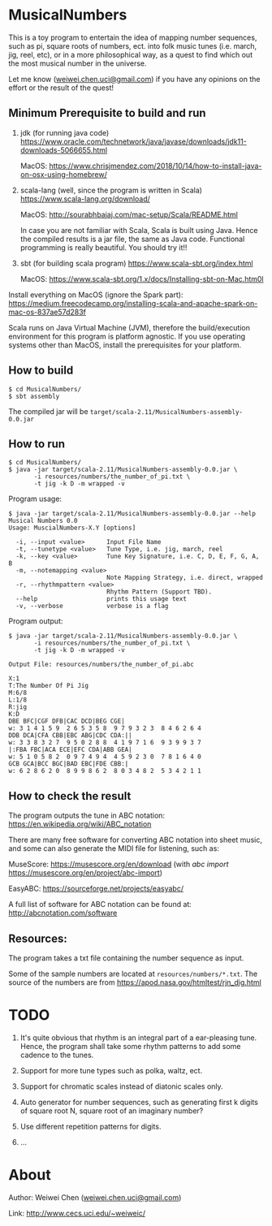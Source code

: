 # MusicalNumbers

This is a toy program to entertain the idea of mapping number sequences, such as pi, square roots of numbers, ect.
into folk music tunes (i.e. march, jig, reel, etc), 
or in a more philosophical way, as a quest to find which out the most musical number 
in the universe.

Let me know (weiwei.chen.uci@gmail.com) if you have any opinions on the effort or the result of the quest! 
 

## Minimum Prerequisite to build and run
1. jdk (for running java code)
   https://www.oracle.com/technetwork/java/javase/downloads/jdk11-downloads-5066655.html
   
   MacOS: https://www.chrisjmendez.com/2018/10/14/how-to-install-java-on-osx-using-homebrew/
  
1. scala-lang (well, since the program is written in Scala)
   https://www.scala-lang.org/download/
   
   MacOS: http://sourabhbajaj.com/mac-setup/Scala/README.html
   
   In case you are not familiar with Scala, Scala is built using Java. Hence the compiled results
   is a jar file, the same as Java code. Functional programming is really beautiful. You should try
   it!!
   
1. sbt (for building scala program)
   https://www.scala-sbt.org/index.html
   
   MacOS: https://www.scala-sbt.org/1.x/docs/Installing-sbt-on-Mac.htm0l
   
Install everything on MacOS (ignore the Spark part):
   https://medium.freecodecamp.org/installing-scala-and-apache-spark-on-mac-os-837ae57d283f
   
Scala runs on Java Virtual Machine (JVM), therefore the build/execution environment for this program is 
platform agnostic. If you use operating systems other than MacOS, install the prerequisites for
your platform.
   
## How to build
```
$ cd MusicalNumbers/
$ sbt assembly
```
The compiled jar will be ```target/scala-2.11/MusicalNumbers-assembly-0.0.jar```

## How to run

```
$ cd MusicalNumbers/
$ java -jar target/scala-2.11/MusicalNumbers-assembly-0.0.jar \
       -i resources/numbers/the_number_of_pi.txt \
       -t jig -k D -m wrapped -v
```

Program usage:
```
$ java -jar target/scala-2.11/MusicalNumbers-assembly-0.0.jar --help 
Musical Numbers 0.0
Usage: MuscialNumbers-X.Y [options]

  -i, --input <value>      Input File Name
  -t, --tunetype <value>   Tune Type, i.e. jig, march, reel
  -k, --key <value>        Tune Key Signature, i.e. C, D, E, F, G, A, B
  -m, --notemapping <value>
                           Note Mapping Strategy, i.e. direct, wrapped
  -r, --rhythmpattern <value>
                           Rhythm Pattern (Support TBD).
  --help                   prints this usage text
  -v, --verbose            verbose is a flag
```

Program output:
```
$ java -jar target/scala-2.11/MusicalNumbers-assembly-0.0.jar \
       -i resources/numbers/the_number_of_pi.txt \
       -t jig -k D -m wrapped -v
       
Output File: resources/numbers/the_number_of_pi.abc

X:1
T:The Number Of Pi Jig
M:6/8
L:1/8
R:jig
K:D
DBE BFC|CGF DFB|CAC DCD|BEG CGE|
w: 3 1 4 1 5 9  2 6 5 3 5 8  9 7 9 3 2 3  8 4 6 2 6 4  
DDB DCA|CFA CBB|EBC ABG|CDC CDA:||
w: 3 3 8 3 2 7  9 5 0 2 8 8  4 1 9 7 1 6  9 3 9 9 3 7  
|:FBA FBC|ACA ECE|EFC CDA|ABB GEA|
w: 5 1 0 5 8 2  0 9 7 4 9 4  4 5 9 2 3 0  7 8 1 6 4 0  
GCB GCA|BCC BGC|BAD EBC|FDE CBB:|
w: 6 2 8 6 2 0  8 9 9 8 6 2  8 0 3 4 8 2  5 3 4 2 1 1 
```

## How to check the result
The program outputs the tune in ABC notation: https://en.wikipedia.org/wiki/ABC_notation

There are many free software for converting ABC notation into sheet music, 
and some can also generate the MIDI file for listening, such as:

MuseScore: https://musescore.org/en/download (with *abc import* https://musescore.org/en/project/abc-import) 

EasyABC: https://sourceforge.net/projects/easyabc/

A full list of software for ABC notation can be found at: http://abcnotation.com/software

## Resources:
The program takes a txt file containing the number sequence as input.

Some of the sample numbers are located at ```resources/numbers/*.txt```. 
The source of the numbers are from https://apod.nasa.gov/htmltest/rjn_dig.html 

# TODO
1. It's quite obvious that rhythm is an integral part of a ear-pleasing tune. 
Hence, the program shall take some rhythm patterns to add some cadence to the tunes.

1. Support for more tune types such as polka, waltz, ect.

1. Support for chromatic scales instead of diatonic scales only.

1. Auto generator for number sequences, such as generating first k digits of square root N, 
square root of an imaginary number?

1. Use different repetition patterns for digits.

1. ...

# About
Author: Weiwei Chen (weiwei.chen.uci@gmail.com) 

Link: http://www.cecs.uci.edu/~weiweic/


